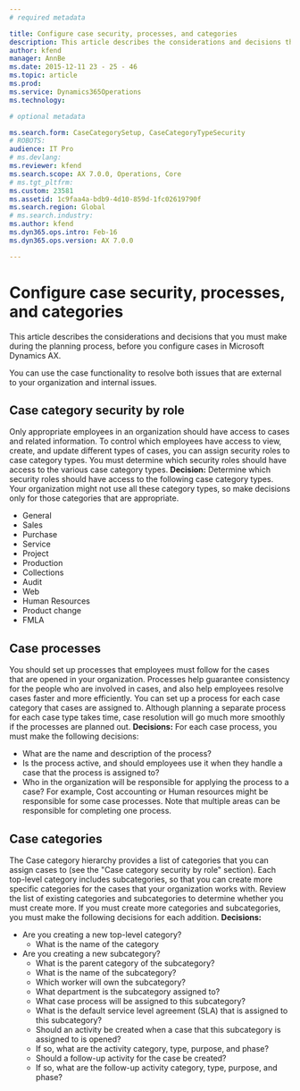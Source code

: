 ```yaml
---
# required metadata

title: Configure case security, processes, and categories
description: This article describes the considerations and decisions that you must make during the planning process, before you configure cases in Microsoft Dynamics AX.
author: kfend
manager: AnnBe
ms.date: 2015-12-11 23 - 25 - 46
ms.topic: article
ms.prod: 
ms.service: Dynamics365Operations
ms.technology: 

# optional metadata

ms.search.form: CaseCategorySetup, CaseCategoryTypeSecurity
# ROBOTS: 
audience: IT Pro
# ms.devlang: 
ms.reviewer: kfend
ms.search.scope: AX 7.0.0, Operations, Core
# ms.tgt_pltfrm: 
ms.custom: 23581
ms.assetid: 1c9faa4a-bdb9-4d10-859d-1fc02619790f
ms.search.region: Global
# ms.search.industry: 
ms.author: kfend
ms.dyn365.ops.intro: Feb-16
ms.dyn365.ops.version: AX 7.0.0

---
```


# Configure case security, processes, and categories

This article describes the considerations and decisions that you must make during the planning process, before you configure cases in Microsoft Dynamics AX.

You can use the case functionality to resolve both issues that are external to your organization and internal issues.

## Case category security by role
Only appropriate employees in an organization should have access to cases and related information. To control which employees have access to view, create, and update different types of cases, you can assign security roles to case category types. You must determine which security roles should have access to the various case category types. **Decision:** Determine which security roles should have access to the following case category types. Your organization might not use all these category types, so make decisions only for those categories that are appropriate.

-   General
-   Sales
-   Purchase
-   Service
-   Project
-   Production
-   Collections
-   Audit
-   Web
-   Human Resources
-   Product change
-   FMLA

## Case processes
You should set up processes that employees must follow for the cases that are opened in your organization. Processes help guarantee consistency for the people who are involved in cases, and also help employees resolve cases faster and more efficiently. You can set up a process for each case category that cases are assigned to. Although planning a separate process for each case type takes time, case resolution will go much more smoothly if the processes are planned out. **Decisions:** For each case process, you must make the following decisions:

-   What are the name and description of the process?
-   Is the process active, and should employees use it when they handle a case that the process is assigned to?
-   Who in the organization will be responsible for applying the process to a case? For example, Cost accounting or Human resources might be responsible for some case processes. Note that multiple areas can be responsible for completing one process.

## Case categories
The Case category hierarchy provides a list of categories that you can assign cases to (see the "Case category security by role" section). Each top-level category includes subcategories, so that you can create more specific categories for the cases that your organization works with. Review the list of existing categories and subcategories to determine whether you must create more. If you must create more categories and subcategories, you must make the following decisions for each addition. **Decisions:**

-   Are you creating a new top-level category?
    -   What is the name of the category
-   Are you creating a new subcategory?
    -   What is the parent category of the subcategory?
    -   What is the name of the subcategory?
    -   Which worker will own the subcategory?
    -   What department is the subcategory assigned to?
    -   What case process will be assigned to this subcategory?
    -   What is the default service level agreement (SLA) that is assigned to this subcategory?
    -   Should an activity be created when a case that this subcategory is assigned to is opened?
    -   If so, what are the activity category, type, purpose, and phase?
    -   Should a follow-up activity for the case be created?
    -   If so, what are the follow-up activity category, type, purpose, and phase?


